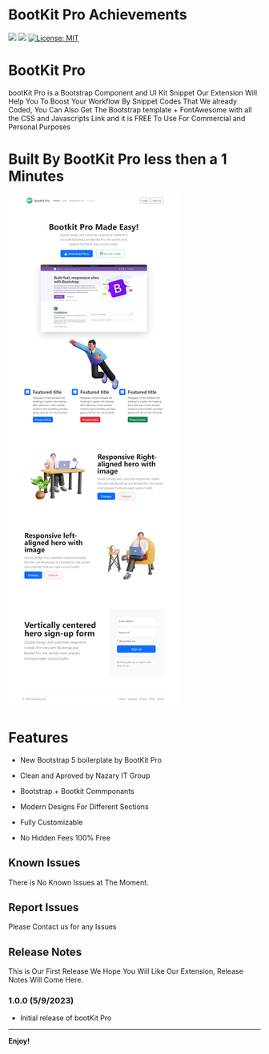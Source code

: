 # BootKit Pro Achievements

[![](https://img.shields.io/badge/Made%20by-Nazary%20IT%20Group-blue)]()
[![](https://img.shields.io/static/v1?label=Version&message=v1.0.0&color=<COLOR>)]()
[![License: MIT](https://img.shields.io/badge/License-MIT-yellow.svg)](https://opensource.org/licenses/MIT)

# BootKit Pro

bootKit Pro is a Bootstrap Component and UI Kit Snippet Our Extension Will Help You To Boost Your Workflow By Snippet Codes That We already Coded, You Can Also Get The Bootstrap template + FontAwesome with all the CSS and Javascripts Link and it is FREE To Use For Commercial and Personal Purposes


# Built By BootKit Pro less then a 1 Minutes
![Alt text](https://github.com/nitgroup/bootkit-Pro/blob/main/assets/webdesign.png?raw=true)
# Features

- New Bootstrap 5 boilerplate by BootKit Pro

- Clean and Aproved by Nazary IT Group

- Bootstrap + Bootkit Commponants

- Modern Designs For Different Sections

- Fully Customizable

- No Hidden Fees 100% Free

## Known Issues

There is No Known Issues at The Moment.

## Report Issues

Please Contact us for any Issues

## Release Notes

This is Our First Release We Hope You Will Like Our Extension, Release Notes Will Come Here.

### 1.0.0 (5/9/2023)

- Initial release of bootKit Pro

---

**Enjoy!**
